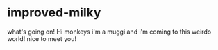 # improved-milky
what's going on!
Hi monkeys
i'm a muggi and i'm coming to this weirdo world! nice to meet you!
